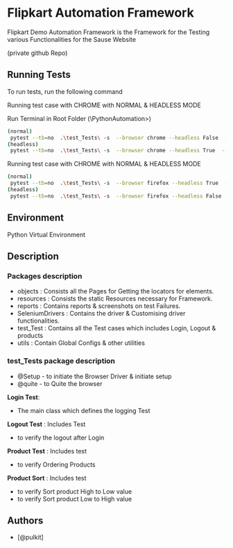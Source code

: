 
# Flipkart Automation Framework 

Flipkart Demo Automation Framework is the 
Framework for the Testing various 
Functionalities for the Sause Website 

(private github Repo)

## Running Tests

To run tests, run the following command

Running test case with CHROME with NORMAL & HEADLESS MODE 


Run Terminal in Root Folder
(\PythonAutomation>)
```bash
(normal)
 pytest --tb=no  .\test_Tests\ -s  --browser chrome --headless False  --html=reports/report2.html  --log-cli-level=INFO
(headless)
 pytest --tb=no  .\test_Tests\ -s  --browser chrome --headless True  --html=reports/report2.html  --log-cli-level=INFO
```

Running test case with CHROME with NORMAL & HEADLESS MODE 

```bash
(normal)
 pytest --tb=no  .\test_Tests\ -s  --browser firefox --headless True  --html=reports/report2.html  --log-cli-level=INFO
(headless)
 pytest --tb=no  .\test_Tests\ -s  --browser firefox --headless False  --html=reports/report2.html  --log-cli-level=INFO
```


## Environment 

Python Virtual Environment 

## Description


 
### Packages description

 - objects  : Consists all the Pages for  Getting the locators for elements.
 - resources : Consists the static Resources necessary for Framework.
 - reports : Contains reports & screenshots on test Failures.
 - SeleniumDrivers : Contains the driver & Customising driver functionalities.
 - test_Test :  Contains all the Test cases which includes Login, Logout & products
 - utils : Contain Global Configs & other utilities
 


### test_Tests  package  description

- @Setup - to initiate the Browser Driver & initiate setup 
- @quite - to Quite the browser

**Login Test**:
- The main class which defines the logging Test

**Logout Test** : Includes Test
- to verify the logout after Login  
  
 **Product Test** : Includes test
- to verify Ordering Products 
 
**Product Sort** : Includes test
- to verify Sort product High to Low value
- to verify Sort product Low to High value

## Authors

- [@pulkit]

